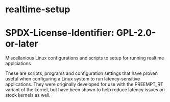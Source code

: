 # realtime-setup
# SPDX-License-Identifier: GPL-2.0-or-later

Miscellanious Linux configurations and scripts to setup for running realtime applciations

These are scripts, programs and configuration settings that have proven useful when configuring a Linux system to run latency-sensitive applications. They were originally developed for use with the PREEMPT_RT variant of the kernel, but have been shown to help reduce latency issues on stock kernels as well.

